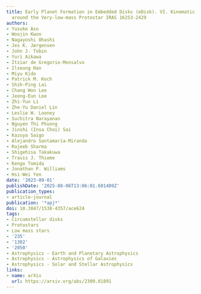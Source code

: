 ```yaml
---
title: Early Planet Formation in Embedded Disks (eDisk). VI. Kinematic Structures
  around the Very-low-mass Protostar IRAS 16253-2429
authors:
- Yusuke Aso
- Woojin Kwon
- Nagayoshi Ohashi
- Jes K. Jørgensen
- John J. Tobin
- Yuri Aikawa
- Itziar de Gregorio-Monsalvo
- Ilseung Han
- Miyu Kido
- Patrick M. Koch
- Shih-Ping Lai
- Chang Won Lee
- Jeong-Eun Lee
- Zhi-Yun Li
- Zhe-Yu Daniel Lin
- Leslie W. Looney
- Suchitra Narayanan
- Nguyen Thi Phuong
- Jinshi (Insa Choi) Sai
- Kazuya Saigo
- Alejandro Santamarı́a-Miranda
- Rajeeb Sharma
- Shigehisa Takakuwa
- Travis J. Thieme
- Kengo Tomida
- Jonathan P. Williams
- Hsi-Wei Yen
date: '2023-09-01'
publishDate: '2025-08-06T13:06:01.601409Z'
publication_types:
- article-journal
publication: '*apj*'
doi: 10.3847/1538-4357/ace624
tags:
- Circumstellar disks
- Protostars
- Low mass stars
- '235'
- '1302'
- '2050'
- Astrophysics - Earth and Planetary Astrophysics
- Astrophysics - Astrophysics of Galaxies
- Astrophysics - Solar and Stellar Astrophysics
links:
- name: arXiv
  url: https://arxiv.org/abs/2309.01891
---
```

